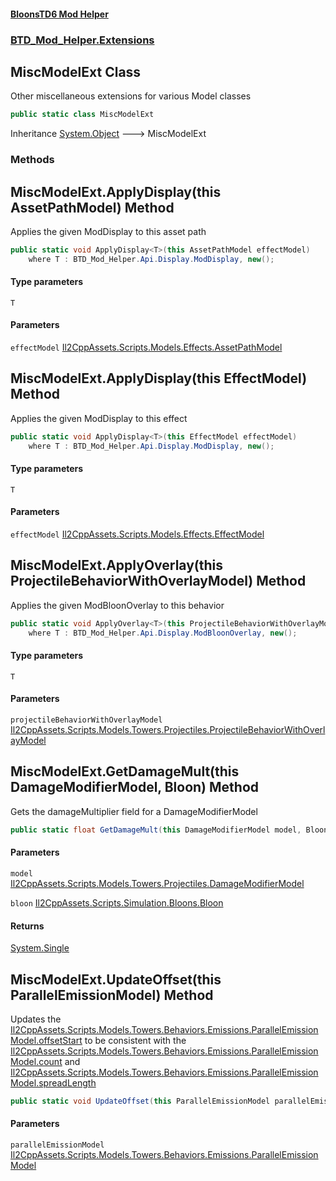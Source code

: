 #### [BloonsTD6 Mod Helper](README.md 'README')
### [BTD_Mod_Helper.Extensions](README.md#BTD_Mod_Helper.Extensions 'BTD_Mod_Helper.Extensions')

## MiscModelExt Class

Other miscellaneous extensions for various Model classes

```csharp
public static class MiscModelExt
```

Inheritance [System.Object](https://docs.microsoft.com/en-us/dotnet/api/System.Object 'System.Object') &#129106; MiscModelExt
### Methods

<a name='BTD_Mod_Helper.Extensions.MiscModelExt.ApplyDisplay_T_(thisAssetPathModel)'></a>

## MiscModelExt.ApplyDisplay<T>(this AssetPathModel) Method

Applies the given ModDisplay to this asset path

```csharp
public static void ApplyDisplay<T>(this AssetPathModel effectModel)
    where T : BTD_Mod_Helper.Api.Display.ModDisplay, new();
```
#### Type parameters

<a name='BTD_Mod_Helper.Extensions.MiscModelExt.ApplyDisplay_T_(thisAssetPathModel).T'></a>

`T`
#### Parameters

<a name='BTD_Mod_Helper.Extensions.MiscModelExt.ApplyDisplay_T_(thisAssetPathModel).effectModel'></a>

`effectModel` [Il2CppAssets.Scripts.Models.Effects.AssetPathModel](https://docs.microsoft.com/en-us/dotnet/api/Il2CppAssets.Scripts.Models.Effects.AssetPathModel 'Il2CppAssets.Scripts.Models.Effects.AssetPathModel')

<a name='BTD_Mod_Helper.Extensions.MiscModelExt.ApplyDisplay_T_(thisEffectModel)'></a>

## MiscModelExt.ApplyDisplay<T>(this EffectModel) Method

Applies the given ModDisplay to this effect

```csharp
public static void ApplyDisplay<T>(this EffectModel effectModel)
    where T : BTD_Mod_Helper.Api.Display.ModDisplay, new();
```
#### Type parameters

<a name='BTD_Mod_Helper.Extensions.MiscModelExt.ApplyDisplay_T_(thisEffectModel).T'></a>

`T`
#### Parameters

<a name='BTD_Mod_Helper.Extensions.MiscModelExt.ApplyDisplay_T_(thisEffectModel).effectModel'></a>

`effectModel` [Il2CppAssets.Scripts.Models.Effects.EffectModel](https://docs.microsoft.com/en-us/dotnet/api/Il2CppAssets.Scripts.Models.Effects.EffectModel 'Il2CppAssets.Scripts.Models.Effects.EffectModel')

<a name='BTD_Mod_Helper.Extensions.MiscModelExt.ApplyOverlay_T_(thisProjectileBehaviorWithOverlayModel)'></a>

## MiscModelExt.ApplyOverlay<T>(this ProjectileBehaviorWithOverlayModel) Method

Applies the given ModBloonOverlay to this behavior

```csharp
public static void ApplyOverlay<T>(this ProjectileBehaviorWithOverlayModel projectileBehaviorWithOverlayModel)
    where T : BTD_Mod_Helper.Api.Display.ModBloonOverlay, new();
```
#### Type parameters

<a name='BTD_Mod_Helper.Extensions.MiscModelExt.ApplyOverlay_T_(thisProjectileBehaviorWithOverlayModel).T'></a>

`T`
#### Parameters

<a name='BTD_Mod_Helper.Extensions.MiscModelExt.ApplyOverlay_T_(thisProjectileBehaviorWithOverlayModel).projectileBehaviorWithOverlayModel'></a>

`projectileBehaviorWithOverlayModel` [Il2CppAssets.Scripts.Models.Towers.Projectiles.ProjectileBehaviorWithOverlayModel](https://docs.microsoft.com/en-us/dotnet/api/Il2CppAssets.Scripts.Models.Towers.Projectiles.ProjectileBehaviorWithOverlayModel 'Il2CppAssets.Scripts.Models.Towers.Projectiles.ProjectileBehaviorWithOverlayModel')

<a name='BTD_Mod_Helper.Extensions.MiscModelExt.GetDamageMult(thisDamageModifierModel,Bloon)'></a>

## MiscModelExt.GetDamageMult(this DamageModifierModel, Bloon) Method

Gets the damageMultiplier field for a DamageModifierModel

```csharp
public static float GetDamageMult(this DamageModifierModel model, Bloon bloon);
```
#### Parameters

<a name='BTD_Mod_Helper.Extensions.MiscModelExt.GetDamageMult(thisDamageModifierModel,Bloon).model'></a>

`model` [Il2CppAssets.Scripts.Models.Towers.Projectiles.DamageModifierModel](https://docs.microsoft.com/en-us/dotnet/api/Il2CppAssets.Scripts.Models.Towers.Projectiles.DamageModifierModel 'Il2CppAssets.Scripts.Models.Towers.Projectiles.DamageModifierModel')

<a name='BTD_Mod_Helper.Extensions.MiscModelExt.GetDamageMult(thisDamageModifierModel,Bloon).bloon'></a>

`bloon` [Il2CppAssets.Scripts.Simulation.Bloons.Bloon](https://docs.microsoft.com/en-us/dotnet/api/Il2CppAssets.Scripts.Simulation.Bloons.Bloon 'Il2CppAssets.Scripts.Simulation.Bloons.Bloon')

#### Returns
[System.Single](https://docs.microsoft.com/en-us/dotnet/api/System.Single 'System.Single')

<a name='BTD_Mod_Helper.Extensions.MiscModelExt.UpdateOffset(thisParallelEmissionModel)'></a>

## MiscModelExt.UpdateOffset(this ParallelEmissionModel) Method

Updates the [Il2CppAssets.Scripts.Models.Towers.Behaviors.Emissions.ParallelEmissionModel.offsetStart](https://docs.microsoft.com/en-us/dotnet/api/Il2CppAssets.Scripts.Models.Towers.Behaviors.Emissions.ParallelEmissionModel.offsetStart 'Il2CppAssets.Scripts.Models.Towers.Behaviors.Emissions.ParallelEmissionModel.offsetStart') to be consistent with the  
[Il2CppAssets.Scripts.Models.Towers.Behaviors.Emissions.ParallelEmissionModel.count](https://docs.microsoft.com/en-us/dotnet/api/Il2CppAssets.Scripts.Models.Towers.Behaviors.Emissions.ParallelEmissionModel.count 'Il2CppAssets.Scripts.Models.Towers.Behaviors.Emissions.ParallelEmissionModel.count') and [Il2CppAssets.Scripts.Models.Towers.Behaviors.Emissions.ParallelEmissionModel.spreadLength](https://docs.microsoft.com/en-us/dotnet/api/Il2CppAssets.Scripts.Models.Towers.Behaviors.Emissions.ParallelEmissionModel.spreadLength 'Il2CppAssets.Scripts.Models.Towers.Behaviors.Emissions.ParallelEmissionModel.spreadLength')

```csharp
public static void UpdateOffset(this ParallelEmissionModel parallelEmissionModel);
```
#### Parameters

<a name='BTD_Mod_Helper.Extensions.MiscModelExt.UpdateOffset(thisParallelEmissionModel).parallelEmissionModel'></a>

`parallelEmissionModel` [Il2CppAssets.Scripts.Models.Towers.Behaviors.Emissions.ParallelEmissionModel](https://docs.microsoft.com/en-us/dotnet/api/Il2CppAssets.Scripts.Models.Towers.Behaviors.Emissions.ParallelEmissionModel 'Il2CppAssets.Scripts.Models.Towers.Behaviors.Emissions.ParallelEmissionModel')